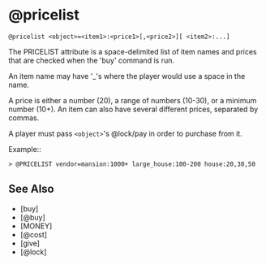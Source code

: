 # @pricelist
`@pricelist <object>=<item1>:<price1>[,<price2>][ <item2>:...]`

The PRICELIST attribute is a space-delimited list of item names and prices that are checked when the 'buy' command is run.

An item name may have '_'s where the player would use a space in the name.

A price is either a number (20), a range of numbers (10-30), or a minimum number (10+). An item can also have several different prices, separated by commas.

A player must pass `<object>`'s @lock/pay in order to purchase from it.

Example::
```
> @PRICELIST vendor=mansion:1000+ large_house:100-200 house:20,30,50
```


## See Also
- [buy]
- [@buy]
- [MONEY]
- [@cost]
- [give]
- [@lock]

